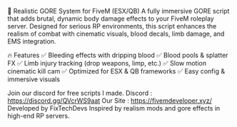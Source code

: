 💉 Realistic GORE System for FiveM (ESX/QB)
A fully immersive GORE script that adds brutal, dynamic body damage effects to your FiveM roleplay server. Designed for serious RP environments, this script enhances the realism of combat with cinematic visuals, blood decals, limb damage, and EMS integration.

🔥 Features
✅ Bleeding effects with dripping blood
✅ Blood pools & splatter FX
✅ Limb injury tracking (drop weapons, limp, etc.)
✅ Slow motion cinematic kill cam
✅ Optimized for ESX & QB frameworks
✅ Easy config & immersive visuals


Join our discord for free scripts I made.
Discord : https://discord.gg/QVcrWS9aat 
Our Site : https://fivemdeveloper.xyz/
Developed by FixTechDevs
Inspired by realism mods and gore effects in high-end RP servers.


